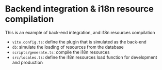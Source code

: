 # Backend integration & i18n resource compilation

This is an example of back-end integration, and i18n resources compilation

- `vite.config.ts`: define the plugin that is simulated as the back-end
- `db`: simulate the loading of resources from the database
- `scripts/generate.ts`: compile the i18n resources
- `src/locales.ts`: define the i18n resources load function for development and production
